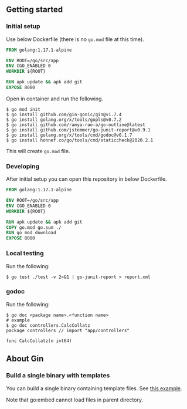 ## Getting started
### Initial setup
Use below Dockerfile (there is no `go.mod` file at this time).

```Dockerfile
FROM golang:1.17.1-alpine

ENV ROOT=/go/src/app
ENV CGO_ENABLED 0
WORKDIR ${ROOT}

RUN apk update && apk add git
EXPOSE 8080
```

Open in container and run the following.

```shell
$ go mod init
$ go install github.com/gin-gonic/gin@v1.7.4
$ go install golang.org/x/tools/gopls@v0.7.2
$ go install github.com/ramya-rao-a/go-outline@latest
$ go install github.com/jstemmer/go-junit-report@v0.9.1
$ go install golang.org/x/tools/cmd/godoc@v0.1.7
$ go install honnef.co/go/tools/cmd/staticcheck@2020.2.1
```

This will create `go.mod` file. 

### Developing
After initial setup you can open this repository in below Dockerfile.

```Dockerfile
FROM golang:1.17.1-alpine

ENV ROOT=/go/src/app
ENV CGO_ENABLED 0
WORKDIR ${ROOT}

RUN apk update && apk add git
COPY go.mod go.sum ./
RUN go mod download
EXPOSE 8080
```

### Local testing
Run the following:

```shell
$ go test ./test -v 2>&1 | go-junit-report > report.xml
```

### godoc
Run the following:

```shell
$ go doc <package name>.<function name>
# example
$ go doc controllers.CalcCollatz
package controllers // import "app/controllers"

func CalcCollatz(n int64)
```

## About Gin
### Build a single binary with templates
You can build a single binary containing template files. See [this example](https://github.com/gin-gonic/examples/tree/master/assets-in-binary/example02).

Note that go:embed cannot load files in parent directory.